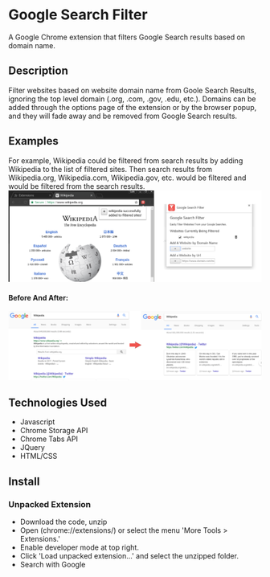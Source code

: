 # Google Search Filter
A Google Chrome extension that filters Google Search results based on domain name.

## Description
Filter websites based on website domain name from Goole Search Results, ignoring the top level domain (.org, .com, .gov, .edu, etc.). Domains can be added through the options page of the extension or by the browser popup, and they will fade away and be removed from Google Search results.

## Examples
For example, Wikipedia could be filtered from search results by adding Wikipedia to the list of filtered sites. Then search results from Wikipedia.org, Wikipedia.com, Wikipedia.gov, etc. would be filtered and would be filtered from the search results.
![Adding an element to filters](images/demo/adding.png?raw=true "Wikipedia Added to Filters")

#### Before And After:
![Wikipedia Result filtered from search Results](images/demo/before_and_after.png?raw=true "Wikipedia filtered from search results")


## Technologies Used
* Javascript
* Chrome Storage API
* Chrome Tabs API
* JQuery
* HTML/CSS

## Install

### Unpacked Extension
* Download the code, unzip
* Open (chrome://extensions/) or select the menu 'More Tools > Extensions.'
* Enable developer mode at top right.
* Click 'Load unpacked extension...' and select the unzipped folder.
* Search with Google
